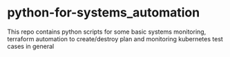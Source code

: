 # python-for-systems_automation
This repo contains python scripts for some basic systems monitoring, terraform automation to create/destroy plan and monitoring kubernetes test cases in general

